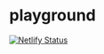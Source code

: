 # playground
[![Netlify Status](https://api.netlify.com/api/v1/badges/9978126e-3180-43b3-8751-035c45a0d751/deploy-status)](https://app.netlify.com/sites/playgroundz/deploys)
